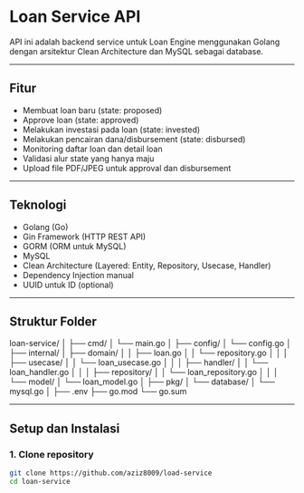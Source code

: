 # Loan Service API

API ini adalah backend service untuk Loan Engine menggunakan Golang dengan arsitektur Clean Architecture dan MySQL sebagai database.

---

## Fitur

- Membuat loan baru (state: proposed)
- Approve loan (state: approved)
- Melakukan investasi pada loan (state: invested)
- Melakukan pencairan dana/disbursement (state: disbursed)
- Monitoring daftar loan dan detail loan
- Validasi alur state yang hanya maju
- Upload file PDF/JPEG untuk approval dan disbursement

---

## Teknologi

- Golang (Go)
- Gin Framework (HTTP REST API)
- GORM (ORM untuk MySQL)
- MySQL
- Clean Architecture (Layered: Entity, Repository, Usecase, Handler)
- Dependency Injection manual
- UUID untuk ID (optional)

---

## Struktur Folder

loan-service/
│
├── cmd/
│   └── main.go
│
├── config/
│   └── config.go
│
├── internal/
│   ├── domain/
│   │   ├── loan.go
│   │   └── repository.go
│   │
│   ├── usecase/
│   │   └── loan_usecase.go
│   │
│   ├── handler/
│   │   └── loan_handler.go
│   │
│   ├── repository/
│   │   └── loan_repository.go
│   │
│   └── model/
│       └── loan_model.go
│
├── pkg/
│   └── database/
│       └── mysql.go
│
├── .env
├── go.mod
└── go.sum


---

## Setup dan Instalasi

### 1. Clone repository

```bash
git clone https://github.com/aziz8009/load-service
cd loan-service